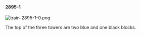 #### 2895-1
![train-2895-1-0.png](https://github.com/lil-lab/nlvr/raw/master/nlvr/train/images/3/train-2895-1-0.png "train-2895-1-0.png")

The top of the three towers are two blue and one black blocks.